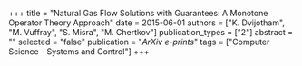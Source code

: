 +++
title = "Natural Gas Flow Solutions with Guarantees: A Monotone Operator Theory Approach"
date = 2015-06-01
authors = ["K. Dvijotham", "M. Vuffray", "S. Misra", "M. Chertkov"]
publication_types = ["2"]
abstract = ""
selected = "false"
publication = "*ArXiv e-prints*"
tags = ["Computer Science - Systems and Control"]
+++

